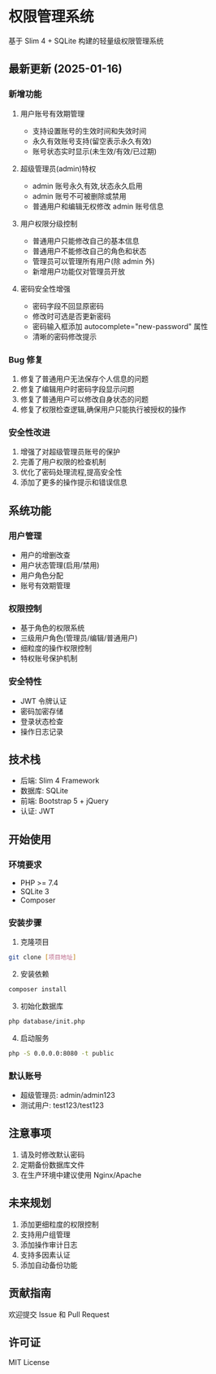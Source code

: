 # 权限管理系统

基于 Slim 4 + SQLite 构建的轻量级权限管理系统

## 最新更新 (2025-01-16)

### 新增功能
1. 用户账号有效期管理
   - 支持设置账号的生效时间和失效时间
   - 永久有效账号支持(留空表示永久有效)
   - 账号状态实时显示(未生效/有效/已过期)

2. 超级管理员(admin)特权
   - admin 账号永久有效,状态永久启用
   - admin 账号不可被删除或禁用
   - 普通用户和编辑无权修改 admin 账号信息

3. 用户权限分级控制
   - 普通用户只能修改自己的基本信息
   - 普通用户不能修改自己的角色和状态
   - 管理员可以管理所有用户(除 admin 外)
   - 新增用户功能仅对管理员开放

4. 密码安全性增强
   - 密码字段不回显原密码
   - 修改时可选是否更新密码
   - 密码输入框添加 autocomplete="new-password" 属性
   - 清晰的密码修改提示

### Bug 修复
1. 修复了普通用户无法保存个人信息的问题
2. 修复了编辑用户时密码字段显示问题
3. 修复了普通用户可以修改自身状态的问题
4. 修复了权限检查逻辑,确保用户只能执行被授权的操作

### 安全性改进
1. 增强了对超级管理员账号的保护
2. 完善了用户权限的检查机制
3. 优化了密码处理流程,提高安全性
4. 添加了更多的操作提示和错误信息

## 系统功能

### 用户管理
- 用户的增删改查
- 用户状态管理(启用/禁用)
- 用户角色分配
- 账号有效期管理

### 权限控制
- 基于角色的权限系统
- 三级用户角色(管理员/编辑/普通用户)
- 细粒度的操作权限控制
- 特权账号保护机制

### 安全特性
- JWT 令牌认证
- 密码加密存储
- 登录状态检查
- 操作日志记录

## 技术栈
- 后端: Slim 4 Framework
- 数据库: SQLite
- 前端: Bootstrap 5 + jQuery
- 认证: JWT

## 开始使用

### 环境要求
- PHP >= 7.4
- SQLite 3
- Composer

### 安装步骤
1. 克隆项目
```bash
git clone [项目地址]
```

2. 安装依赖
```bash
composer install
```

3. 初始化数据库
```bash
php database/init.php
```

4. 启动服务
```bash
php -S 0.0.0.0:8080 -t public
```

### 默认账号
- 超级管理员: admin/admin123
- 测试用户: test123/test123

## 注意事项
1. 请及时修改默认密码
2. 定期备份数据库文件
3. 在生产环境中建议使用 Nginx/Apache

## 未来规划
1. 添加更细粒度的权限控制
2. 支持用户组管理
3. 添加操作审计日志
4. 支持多因素认证
5. 添加自动备份功能

## 贡献指南
欢迎提交 Issue 和 Pull Request

## 许可证
MIT License 